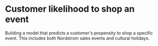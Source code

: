# Customer likelihood to shop an event

Building a model that predicts a customer's propensity to shop a specific event. This includes both Nordstrom sales events and cultural holidays.
